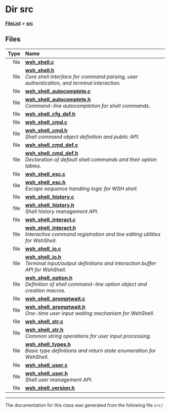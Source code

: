 

# Dir src



[**FileList**](files.md) **>** [**src**](dir_68267d1309a1af8e8297ef4c3efbcdba.md)












## Files

| Type | Name |
| ---: | :--- |
| file | [**wsh\_shell.c**](wsh__shell_8c.md) <br> |
| file | [**wsh\_shell.h**](wsh__shell_8h.md) <br>_Core shell interface for command parsing, user authentication, and terminal interaction._  |
| file | [**wsh\_shell\_autocomplete.c**](wsh__shell__autocomplete_8c.md) <br> |
| file | [**wsh\_shell\_autocomplete.h**](wsh__shell__autocomplete_8h.md) <br>_Command-line autocompletion for shell commands._  |
| file | [**wsh\_shell\_cfg\_def.h**](wsh__shell__cfg__def_8h.md) <br> |
| file | [**wsh\_shell\_cmd.c**](wsh__shell__cmd_8c.md) <br> |
| file | [**wsh\_shell\_cmd.h**](wsh__shell__cmd_8h.md) <br>_Shell command object definition and public API._  |
| file | [**wsh\_shell\_cmd\_def.c**](wsh__shell__cmd__def_8c.md) <br> |
| file | [**wsh\_shell\_cmd\_def.h**](wsh__shell__cmd__def_8h.md) <br>_Declaration of default shell commands and their option tables._  |
| file | [**wsh\_shell\_esc.c**](wsh__shell__esc_8c.md) <br> |
| file | [**wsh\_shell\_esc.h**](wsh__shell__esc_8h.md) <br>_Escape sequence handling logic for WSH shell._  |
| file | [**wsh\_shell\_history.c**](wsh__shell__history_8c.md) <br> |
| file | [**wsh\_shell\_history.h**](wsh__shell__history_8h.md) <br>_Shell history management API._  |
| file | [**wsh\_shell\_interact.c**](wsh__shell__interact_8c.md) <br> |
| file | [**wsh\_shell\_interact.h**](wsh__shell__interact_8h.md) <br>_Interactive command registration and line editing utilities for WshShell._  |
| file | [**wsh\_shell\_io.c**](wsh__shell__io_8c.md) <br> |
| file | [**wsh\_shell\_io.h**](wsh__shell__io_8h.md) <br>_Terminal input/output definitions and interaction buffer API for WshShell._  |
| file | [**wsh\_shell\_option.h**](wsh__shell__option_8h.md) <br>_Definition of shell command-line option object and creation macros._  |
| file | [**wsh\_shell\_promptwait.c**](wsh__shell__promptwait_8c.md) <br> |
| file | [**wsh\_shell\_promptwait.h**](wsh__shell__promptwait_8h.md) <br>_One-time user input waiting mechanism for WshShell._  |
| file | [**wsh\_shell\_str.c**](wsh__shell__str_8c.md) <br> |
| file | [**wsh\_shell\_str.h**](wsh__shell__str_8h.md) <br>_Common string operations for user input processing._  |
| file | [**wsh\_shell\_types.h**](wsh__shell__types_8h.md) <br>_Basic type definitions and return state enumeration for WshShell._  |
| file | [**wsh\_shell\_user.c**](wsh__shell__user_8c.md) <br> |
| file | [**wsh\_shell\_user.h**](wsh__shell__user_8h.md) <br>_Shell user management API._  |
| file | [**wsh\_shell\_version.h**](wsh__shell__version_8h.md) <br> |



























































------------------------------
The documentation for this class was generated from the following file `src/`

